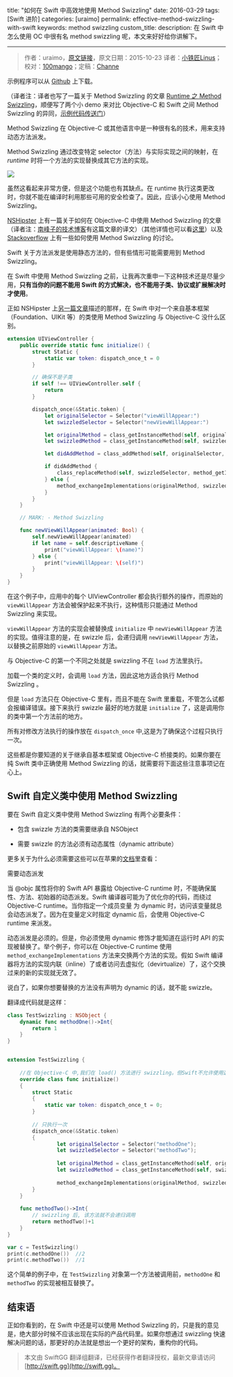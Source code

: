 title: "如何在 Swift 中高效地使用 Method Swizzling"
date: 2016-03-29
tags: [Swift 进阶]
categories: [uraimo]
permalink: effective-method-swizzling-with-swift
keywords: method swizzling
custom_title: 
description: 在 Swift 中怎么使用 OC 中很有名 method swizzling 呢，本文来好好给你讲解下。

---
> 作者：uraimo，[原文链接](https://www.uraimo.com/2015/10/23/effective-method-swizzling-with-swift/)，原文日期：2015-10-23
> 译者：[小铁匠Linus](http://linusling.com)；校对：[100mango](undefined)；定稿：[Channe](http://www.jianshu.com/users/7a07113a6597/latest_articles)
  







<!--此处开始正文-->

示例程序可以从 [Github](https://github.com/uraimo/SwizzlingInSwift/) 上下载。

（译者注：译者也写了一篇关于 Method Swizzling 的文章 [Runtime 之 Method Swizzling](http://linusling.com/2016/03/23/method-swizzling-in-ios/)，顺便写了两个小 demo 来对比 Objective-C 和 Swift 之间 Method Swizzling 的异同，[示例代码传送门](https://github.com/LinusLing/RuntimeTest)）

Method Swizzling 在 Objective-C 或其他语言中是一种很有名的技术，用来支持动态方法派发。

Method Swizzling 通过改变特定 selector（方法）与实际实现之间的映射，在 *runtime* 时将一个方法的实现替换成其它方法的实现。

![](https://swift.gg/img/articles/effective-method-swizzling-with-swift/swizzling.png1459213818.9107738)

虽然这看起来非常方便，但是这个功能也有其缺点。在 runtime 执行这类更改时，你就不能在编译时利用那些可用的安全检查了。因此，应该小心使用 Method Swizzling。

<!--more-->

[NSHipster](http://nshipster.com/method-swizzling/) 上有一篇关于如何在 Objective-C 中使用 Method Swizzling 的文章（译者注：[南峰子的技术博客](http://southpeak.github.io/blog/2014/11/06/objective-c-runtime-yun-xing-shi-zhi-si-:method-swizzling/)有这篇文章的译文）（其他详情也可以看[这里](https://www.mikeash.com/pyblog/friday-qa-2010-01-29-method-replacement-for-fun-and-profit.html)）以及 [Stackoverflow](http://stackoverflow.com/q/5339276) 上有一些如何使用 Method Swizzling 的讨论。

Swift 关于方法派发是使用静态方法的，但有些情形可能需要用到 Method Swizzling。

在 Swift 中使用 Method Swizzling 之前，让我再次重申一下这种技术还是尽量少用，**只有当你的问题不能用 Swift 的方式解决，也不能用子类、协议或扩展解决时才使用**。

正如 NSHipster 上[另一篇文章](http://nshipster.com/swift-objc-runtime/)描述的那样，在 Swift 中对一个来自基本框架（Foundation、UIKit 等）的类使用 Method Swizzling 与 Objective-C 没什么区别。

```swift
extension UIViewController {
    public override static func initialize() {
        struct Static {
            static var token: dispatch_once_t = 0
        }

        // 确保不是子类
        if self !== UIViewController.self {
            return
        }

        dispatch_once(&Static.token) {
            let originalSelector = Selector("viewWillAppear:")
            let swizzledSelector = Selector("newViewWillAppear:")

            let originalMethod = class_getInstanceMethod(self, originalSelector)
            let swizzledMethod = class_getInstanceMethod(self, swizzledSelector)

            let didAddMethod = class_addMethod(self, originalSelector, method_getImplementation(swizzledMethod), method_getTypeEncoding(swizzledMethod))

            if didAddMethod {
                class_replaceMethod(self, swizzledSelector, method_getImplementation(originalMethod), method_getTypeEncoding(originalMethod))
            } else {
                method_exchangeImplementations(originalMethod, swizzledMethod);
            }
        }
    }

    // MARK: - Method Swizzling

    func newViewWillAppear(animated: Bool) {
        self.newViewWillAppear(animated)
        if let name = self.descriptiveName {
            print("viewWillAppear: \(name)")
        } else {
            print("viewWillAppear: \(self)")
        }
    }
}
```

在这个例子中，应用中的每个 UIViewController 都会执行额外的操作，而原始的 `viewWillAppear` 方法会被保护起来不执行，这种情形只能通过 Method Swizzling 来实现。

`viewWillAppear` 方法的实现会被替换成 `initialize` 中 `newViewWillAppear` 方法的实现。值得注意的是，在 swizzle 后，会递归调用 `newViewWillAppear` 方法，以替换之前原始的 `viewWillAppear` 方法。

与 Objective-C 的第一个不同之处就是 swizzling 不在 `load` 方法里执行。

加载一个类的定义时，会调用 `load` 方法，因此这地方适合执行 Method Swizzling 。

但是 `load` 方法只在 Objective-C 里有，而且不能在 Swift 里重载，不管怎么试都会报编译错误。接下来执行 swizzle 最好的地方就是 `initialize` 了，这是调用你的类中第一个方法前的地方。

所有对修改方法执行的操作放在 `dispatch_once` 中,这是为了确保这个过程只执行一次。

这些都是你要知道的关于继承自基本框架或  Objective-C 桥接类的。如果你要在纯 Swift 类中正确使用 Method Swizzling 的话，就需要将下面这些注意事项记在心上。

## Swift 自定义类中使用 Method Swizzling

要在 Swift 自定义类中使用 Method Swizzling 有两个必要条件：

* 包含 swizzle 方法的类需要继承自 NSObject

* 需要 swizzle 的方法必须有动态属性（dynamic attribute）

更多关于为什么必须需要这些可以在苹果的[文档](https://developer.apple.com/library/prerelease/ios/documentation/Swift/Conceptual/BuildingCocoaApps/InteractingWithObjective-CAPIs.html#//apple_ref/doc/uid/TP40014216-CH4-XID_38)里查看：

需要动态派发

当 @objc 属性将你的 Swift API 暴露给 Objective-C runtime 时，不能确保属性、方法、初始器的动态派发。Swift 编译器可能为了优化你的代码，而绕过 Objective-C runtime。当你指定一个成员变量 为 dynamic 时，访问该变量就总会动态派发了。因为在变量定义时指定 dynamic 后，会使用 Objective-C runtime 来派发。

动态派发是必须的。但是，你必须使用 dynamic 修饰才能知道在运行时 API 的实现被替换了。举个例子，你可以在 Objective-C runtime 使用 `method_exchangeImplementations` 方法来交换两个方法的实现。假如 Swift 编译器将方法的实现内联（inline）了或者访问去虚拟化（devirtualize）了，这个交换过来的新的实现就无效了。

说白了，如果你想要替换的方法没有声明为 dynamic 的话，就不能 swizzle。

翻译成代码就是这样：

```swift
class TestSwizzling : NSObject {
    dynamic func methodOne()->Int{
        return 1
    }
}


extension TestSwizzling {
    
    //在 Objective-C 中,我们在 load() 方法进行 swizzling。但Swift不允许使用这个方法。
    override class func initialize()
    {
        struct Static
        {
            static var token: dispatch_once_t = 0;
        }
        
        // 只执行一次
        dispatch_once(&Static.token)
        {
                let originalSelector = Selector("methodOne");
                let swizzledSelector = Selector("methodTwo");
                
                let originalMethod = class_getInstanceMethod(self, originalSelector);
                let swizzledMethod = class_getInstanceMethod(self, swizzledSelector);
                
                method_exchangeImplementations(originalMethod, swizzledMethod);
        }
    }
    
    func methodTwo()->Int{
        // swizzling 后, 该方法就不会递归调用
        return methodTwo()+1
    }
}

var c = TestSwizzling()
print(c.methodOne())  //2
print(c.methodTwo())  //1
```

这个简单的例子中，在 `TestSwizzling` 对象第一个方法被调用前，`methodOne` 和 `methodTwo` 的实现被相互替换了。

## 结束语

正如你看到的，在 Swift 中还是可以使用 Method Swizzling 的，只是我的意见是，绝大部分时候不应该出现在实际的产品代码里。如果你想通过 swizzling 快速解决问题的话，那更好的办法就是想出一个更好的架构，重构你的代码。
> 本文由 SwiftGG 翻译组翻译，已经获得作者翻译授权，最新文章请访问 [http://swift.gg](http://swift.gg)。